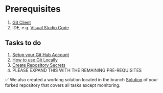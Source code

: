 # Prerequisites
1. [Git Client](https://git-scm.com/download/)
1. IDE, e.g. [Visual Studio Code](https://code.visualstudio.com/download)

##  Tasks to do
1. [Setup your Git Hub Account](/01_SetupGitHub.md)
1. [How to use Git Locally](/01.5_SetupGit.md)
1. [Create Repository Secrets](/02_SetupGitHubActionSecrets.md)
1. PLEASE EXPAND THIS WITH THE REMAINING PRE-REQUISITES

:white_check_mark: We also created a working solution located in the branch [Solution](https://github.com/DevOps-Gilde/webapp/tree/solution) of your forked repository that covers all tasks except monitoring. 
